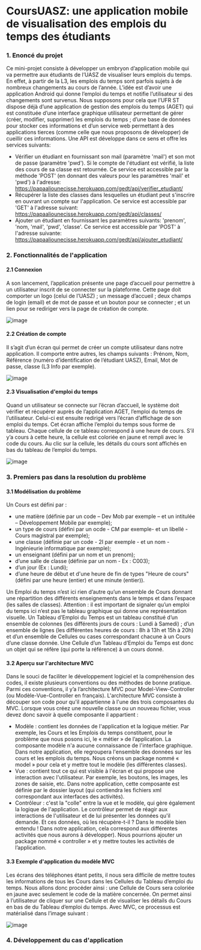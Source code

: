 # CoursUASZ: une application mobile de visualisation des emplois du temps des étudiants
### 1. Enoncé du projet
Ce mini-projet consiste à développer un embryon d’application mobile qui va permettre aux étudiants de l’UASZ de visualiser leurs emplois du temps. En effet, à partir de la L3, les emplois du temps sont parfois sujets à de nombreux changements au cours de l’année. L’idée est d’avoir une application Android qui donne l’emploi du temps et notifie l’utilisateur si des changements sont survenus.
Nous supposons pour cela que l’UFR ST dispose déjà d’une application de gestion des emplois du temps (AGET) qui est constituée d’une interface graphique utilisateur permettant de gérer (créer, modifier, supprimer) les emplois du temps ; d’une base de données pour stocker ces informations et d’un service web permettant à des applications tierces (comme celle que nous proposons de développer) de cueillir ces informations. Une API est développe dans ce sens et offre les services suivants:
- Vérifier un étudiant en fournissant son mail (paramètre 'mail') et son mot de passe (paramètre 'pwd'). Si le compte de l'étudiant est vérifié, la liste des cours de sa classe est retournée. Ce service est accessible par la méthode 'POST' (en donnant des valeurs pour les paramètres 'mail' et 'pwd') à l'adresse: https://papaaliounecisse.herokuapp.com/gedt/api/verifier_etudiant/
- Récupérer la liste des classes dans lesquelles un étudiant peut s'inscrire en ouvrant un compte sur l'application. Ce service est accessible par 'GET' à l'adresse suivant: https://papaaliounecisse.herokuapp.com/gedt/api/classes/
- Ajouter un étudiant en fournissant les paramètres suivants: 'prenom', 'nom, 'mail', 'pwd', 'classe'. Ce service est accessible par 'POST' à l'adresse suivante: https://papaaliounecisse.herokuapp.com/gedt/api/ajouter_etudiant/
### 2. Fonctionnalités de l'application
#### 2.1 Connexion
A son lancement, l’application présente une page d’accueil pour permettre à un utilisateur inscrit de se connecter sur la plateforme. Cette page doit comporter un logo (celui de l’UASZ) ; un message d’accueil ; deux champs de login (email) et de mot de passe et un bouton pour se connecter ; et un lien pour se rediriger vers la page de création de compte.

![image](https://github.com/papaalioune/CoursUASZ2/assets/44668416/32d65961-1196-4672-ba47-23667ed3fb81)

#### 2.2 Création de compte
Il s’agit d’un écran qui permet de créer un compte utilisateur dans notre application. Il comporte entre autres, les champs suivants : Prénom, Nom, Référence (numéro d’identification de l’étudiant UASZ), Email, Mot de passe, classe (L3 Info par exemple).

![image](https://github.com/papaalioune/CoursUASZ2/assets/44668416/b3114255-a7a1-43f3-abcc-e463022d012e)

#### 2.3 Visualisation d'emploi du temps
Quand un utilisateur se connecte sur l’écran d’accueil, le système doit vérifier et récupérer auprès de l’application AGET, l’emploi du temps de l’utilisateur. Celui-ci est ensuite redirigé vers l’écran d’affichage de son emploi du temps. Cet écran affiche l’emploi du temps sous forme de tableau. Chaque cellule de ce tableau correspond à une heure de cours. S’il y’a cours à cette heure, la cellule est coloriée en jaune et rempli avec le code du cours. Au clic sur la cellule, les détails du cours sont affichés en bas du tableau de l’emploi du temps.

![image](https://github.com/papaalioune/CoursUASZ2/assets/44668416/976ad4ce-989f-42b5-9e12-187b64f43ea6)

### 3. Premiers pas dans la resolution du problème
#### 3.1 Modélisation du problème
Un Cours est défini par : 
- une matière (définie par un code – Dev Mob par exemple – et un intitulée – Développement Mobile par exemple);
- un type de cours (défini par un ocde - CM par exemple- et un libellé - Cours magistral par exemple);
- une classe (définie par un code - 2I par exemple - et un nom - Ingénieurie informatique par exemple);
- un enseignant (défini par un nom et un prenom);
- d’une salle de classe (définie par un nom - Ex : C003);
- d’un jour (Ex : Lundi);
- d’une heure de début et d'une heure de fin de types "Heure de cours" (défini par une heure (entier) et une minute (entier)).

Un Emploi du temps n’est ici rien d’autre qu’un ensemble de Cours donnant une répartition des différents enseignements dans le temps et dans l’espace (les salles de classes). Attention : il est important de signaler qu’un emploi du temps ici n’est pas le tableau graphique qui donne une représentation visuelle.
Un Tableau d’Emploi du Temps est un tableau constitué d’un ensemble de colonnes (les différents jours de cours : Lundi à Samedi) ; d’un ensemble de lignes (les différentes heures de cours : 8h à 13h et 15h à 20h) et d’un ensemble de Cellules ou cases correspondant chacune à un Cours d’une classe donnée.
Une Cellule d’un Tableau d’Emploi du Temps est donc un objet qui se réfère (qui porte la référence) à un cours donné.
#### 3.2 Aperçu sur l'architecture MVC
Dans le souci de faciliter le développement logiciel et la compréhension des codes, il existe plusieurs conventions ou des méthodes de bonne pratique. Parmi ces conventions, il y’a l’architecture MVC pour Model-View-Controller (ou Modèle-Vue-Controller en français).
L'architecture MVC consiste à découper son code pour qu'il appartienne à l'une des trois composantes du MVC. Lorsque vous créez une nouvelle classe ou un nouveau fichier, vous devez donc savoir à quelle composante il appartient :
-	Modèle : contient les données de l'application et la logique métier. Par exemple, les Cours et les Emplois du temps constituent, pour le problème que nous posons ici, le « métier » de l’application. La composante modèle n'a aucune connaissance de l'interface graphique. Dans notre application, elle regroupera l'ensemble des données sur les cours et les emplois du temps. Nous créons un package nommé « model » pour cela et y mettre tout le modèle (les différentes classes).
-	Vue : contient tout ce qui est visible à l'écran et qui propose une interaction avec l'utilisateur. Par exemple, les boutons, les images, les zones de saisie, etc. Dans notre application, cette composante est définie par le dossier layout (qui contiendra les fichiers xml correspondant aux interfaces des activités).
-	Contrôleur : c'est la "colle" entre la vue et le modèle, qui gère également la logique de l'application. Le contrôleur permet de réagir aux interactions de l'utilisateur et de lui présenter les données qu'il demande. Et ces données, où les récupère-t-il ? Dans le modèle bien entendu ! Dans notre application, cela correspond aux différentes activités que nous aurons à développer). Nous pourrions ajouter un package nommé « controller » et y mettre toutes les activités de l’application.

#### 3.3 Exemple d'application du modèle MVC
Les écrans des téléphones étant petits, il nous sera difficile de mettre toutes les informations de tous les Cours dans les Cellules du Tableau d’emploi du temps. Nous allons donc procéder ainsi : une Cellule de Cours sera coloriée en jaune avec seulement le code de la matière concernée. On permet ainsi à l’utilisateur de cliquer sur une Cellule et de visualiser les détails du Cours en bas de du Tableau d’emploi du temps. Avec MVC, ce processus est matérialisé dans l’image suivant :

![image](https://github.com/papaalioune/CoursUASZ2/assets/44668416/6402d448-2bec-4f8a-9154-c6d6800f4aa1)

### 4. Développement du cas d'application




